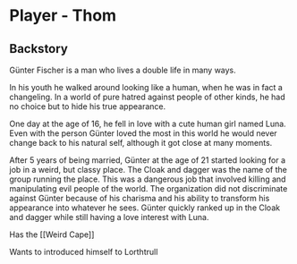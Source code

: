 # Player - Thom

## Backstory
Günter Fischer is a man who lives a double life in many ways. 

In his youth he walked around looking like a human, when he was in fact a changeling. In a world of pure hatred against people of other kinds, he had no choice but to hide his true appearance. 

One day at the age of 16, he fell in love with a cute human girl named Luna. Even with the person Günter loved the most in this world he would never change back to his natural self, although it got close at many moments. 

After 5 years of being married, Günter at the age of 21 started looking for a job in a weird, but classy place. The Cloak and dagger was the name of the group running the place. This was a dangerous job that involved killing and manipulating evil people of the world. The organization did not discriminate against Günter because of his charisma and his ability to transform his appearance into whatever he sees. Günter quickly ranked up in the Cloak and dagger while still having a love interest with Luna.

Has the [[Weird Cape]]

Wants to introduced himself to Lorthtrull
